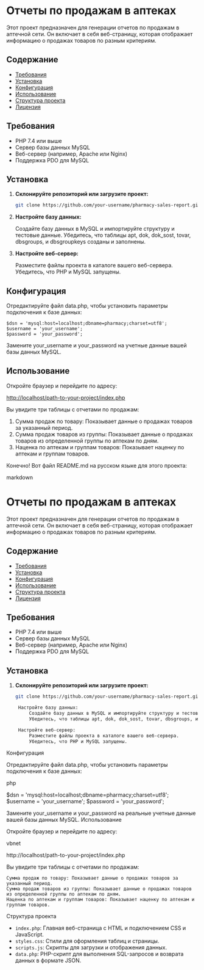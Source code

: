# Отчеты по продажам в аптеках

Этот проект предназначен для генерации отчетов по продажам в аптечной сети. Он включает в себя веб-страницу, которая отображает информацию о продажах товаров по разным критериям. 

## Содержание

- [Требования](#требования)
- [Установка](#установка)
- [Конфигурация](#конфигурация)
- [Использование](#использование)
- [Структура проекта](#структура-проекта)
- [Лицензия](#лицензия)

## Требования

- PHP 7.4 или выше
- Сервер базы данных MySQL
- Веб-сервер (например, Apache или Nginx)
- Поддержка PDO для MySQL

## Установка

1. **Склонируйте репозиторий или загрузите проект:**

   ```bash
   git clone https://github.com/your-username/pharmacy-sales-report.git
2. **Настройте базу данных:**

    Создайте базу данных в MySQL и импортируйте структуру и тестовые данные.
    Убедитесь, что таблицы apt, dok, dok_sost, tovar, dbsgroups, и dbsgroupkeys созданы и заполнены.

3.  **Настройте веб-сервер:**

    Разместите файлы проекта в каталоге вашего веб-сервера.
    Убедитесь, что PHP и MySQL запущены.

## Конфигурация

Отредактируйте файл data.php, чтобы установить параметры подключения к базе данных:

```
$dsn = 'mysql:host=localhost;dbname=pharmacy;charset=utf8';
$username = 'your_username';
$password = 'your_password';
```

Замените your_username и your_password на учетные данные вашей базы данных MySQL.

## Использование

Откройте браузер и перейдите по адресу:

<http://localhost/path-to-your-project/index.php>

Вы увидите три таблицы с отчетами по продажам:

1.  Сумма продаж по товару: Показывает данные о продажах товаров за указанный период.
2.  Сумма продаж товаров из группы: Показывает данные о продажах товаров из определенной группы по аптекам по дням.
3.  Наценка по аптекам и группам товаров: Показывает наценку по аптекам и группам товаров.

Конечно! Вот файл README.md на русском языке для этого проекта:

markdown

# Отчеты по продажам в аптеках

Этот проект предназначен для генерации отчетов по продажам в аптечной сети. Он включает в себя веб-страницу, которая отображает информацию о продажах товаров по разным критериям. 

## Содержание

- [Требования](#требования)
- [Установка](#установка)
- [Конфигурация](#конфигурация)
- [Использование](#использование)
- [Структура проекта](#структура-проекта)
- [Лицензия](#лицензия)

## Требования

- PHP 7.4 или выше
- Сервер базы данных MySQL
- Веб-сервер (например, Apache или Nginx)
- Поддержка PDO для MySQL

## Установка

1. **Склонируйте репозиторий или загрузите проект:**

   ```bash
   git clone https://github.com/your-username/pharmacy-sales-report.git

    Настройте базу данных:
        Создайте базу данных в MySQL и импортируйте структуру и тестовые данные.
        Убедитесь, что таблицы apt, dok, dok_sost, tovar, dbsgroups, и dbsgroupkeys созданы и заполнены.

    Настройте веб-сервер:
        Разместите файлы проекта в каталоге вашего веб-сервера.
        Убедитесь, что PHP и MySQL запущены.

Конфигурация

Отредактируйте файл data.php, чтобы установить параметры подключения к базе данных:

php

$dsn = 'mysql:host=localhost;dbname=pharmacy;charset=utf8';
$username = 'your_username';
$password = 'your_password';

Замените your_username и your_password на реальные учетные данные вашей базы данных MySQL.
Использование

Откройте браузер и перейдите по адресу:

vbnet

http://localhost/path-to-your-project/index.php

Вы увидите три таблицы с отчетами по продажам:

    Сумма продаж по товару: Показывает данные о продажах товаров за указанный период.
    Сумма продаж товаров из группы: Показывает данные о продажах товаров из определенной группы по аптекам по дням.
    Наценка по аптекам и группам товаров: Показывает наценку по аптекам и группам товаров.

Структура проекта

-   `index.php`: Главная веб-страница с HTML и подключением CSS и JavaScript.
-   `styles.css`: Стили для оформления таблиц и страницы.
-   `scripts.js`: Скрипты для загрузки и отображения данных.
-   `data.php`: PHP-скрипт для выполнения SQL-запросов и возврата данных в формате JSON.